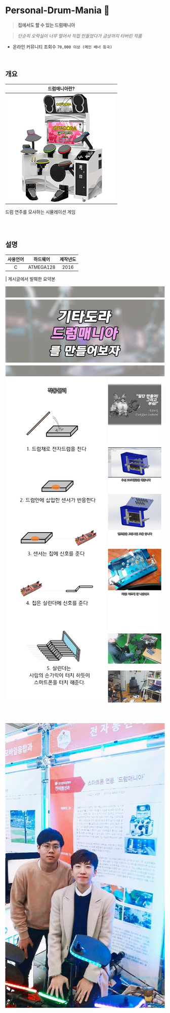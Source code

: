 # Personal-Drum-Mania 🥁
 >  **집에서도 할 수 있는 드럼매니아**

> *단순히 오락실이 너무 멀어서 직접 만들었다가 금상까지 타버린 작품*
- 온라인 커뮤니티 조회수 ```70,000 이상 (메인 배너 등극)```

<br />

## 개요
|<b>드럼매니아란?</b>|
| :--: |
| ![img](./docs/images/drummania.png)
드럼 연주를 모사하는 시뮬레이션 게임


<br />
<br />

## 설명

| **사용언어** | **하드웨어** | **제작년도** |
|:------------:|:------------:|:------------:|
| C            | ATMEGA128    | 2016         |






| 게시글에서 발췌한 요약본

![img](./docs/images/1.png)
![img](./docs/images/2.png)
![img](./docs/images/3.png)


<br />
<br />

![img](./docs/images/4.jpg)



